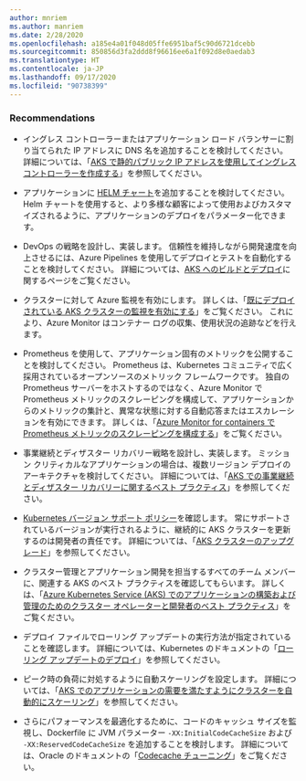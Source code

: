 ```yaml
---
author: mnriem
ms.author: manriem
ms.date: 2/28/2020
ms.openlocfilehash: a185e4a01f048d05ffe6951baf5c90d6721dcebb
ms.sourcegitcommit: 850856d3fa2ddd8f96616ee6a1f092d8e0aedab3
ms.translationtype: HT
ms.contentlocale: ja-JP
ms.lasthandoff: 09/17/2020
ms.locfileid: "90738399"
---
```

### <a name="recommendations"></a>Recommendations

* イングレス コントローラーまたはアプリケーション ロード バランサーに割り当てられた IP アドレスに DNS 名を追加することを検討してください。 詳細については、「[AKS で静的パブリック IP アドレスを使用してイングレス コントローラーを作成する](/azure/aks/ingress-static-ip)」を参照してください。

* アプリケーションに [HELM チャート](https://helm.sh/docs/topics/charts/)を追加することを検討してください。 Helm チャートを使用すると、より多様な顧客によって使用およびカスタマイズされるように、アプリケーションのデプロイをパラメーター化できます。

* DevOps の戦略を設計し、実装します。 信頼性を維持しながら開発速度を向上させるには、Azure Pipelines を使用してデプロイとテストを自動化することを検討してください。 詳細については、[AKS へのビルドとデプロイ](/azure/devops/pipelines/ecosystems/kubernetes/aks-template)に関するページをご覧ください。

* クラスターに対して Azure 監視を有効にします。 詳しくは、「[既にデプロイされている AKS クラスターの監視を有効にする](/azure/azure-monitor/insights/container-insights-enable-existing-clusters)」をご覧ください。 これにより、Azure Monitor はコンテナー ログの収集、使用状況の追跡などを行えます。

* Prometheus を使用して、アプリケーション固有のメトリックを公開することを検討してください。 Prometheus は、Kubernetes コミュニティで広く採用されているオープンソースのメトリック フレームワークです。 独自の Prometheus サーバーをホストするのではなく、Azure Monitor で Prometheus メトリックのスクレーピングを構成して、アプリケーションからのメトリックの集計と、異常な状態に対する自動応答またはエスカレーションを有効にできます。 詳しくは、「[Azure Monitor for containers で Prometheus メトリックのスクレーピングを構成する](/azure/azure-monitor/insights/container-insights-prometheus-integration)」をご覧ください。

* 事業継続とディザスター リカバリー戦略を設計し、実装します。 ミッション クリティカルなアプリケーションの場合は、複数リージョン デプロイのアーキテクチャを検討してください。 詳細については、「[AKS での事業継続とディザスター リカバリーに関するベスト プラクティス](/azure/aks/operator-best-practices-multi-region)」を参照してください。

* [Kubernetes バージョン サポート ポリシー](/azure/aks/supported-kubernetes-versions#kubernetes-version-support-policy)を確認します。 常にサポートされているバージョンが実行されるように、継続的に AKS クラスターを更新するのは開発者の責任です。 詳細については、「[AKS クラスターのアップグレード](/azure/aks/upgrade-cluster)」を参照してください。

* クラスター管理とアプリケーション開発を担当するすべてのチーム メンバーに、関連する AKS のベスト プラクティスを確認してもらいます。 詳しくは、「[Azure Kubernetes Service (AKS) でのアプリケーションの構築および管理のためのクラスター オペレーターと開発者のベスト プラクティス](/azure/aks/best-practices)」をご覧ください。

* デプロイ ファイルでローリング アップデートの実行方法が指定されていることを確認します。 詳細については、Kubernetes のドキュメントの「[ローリング アップデートのデプロイ](https://kubernetes.io/docs/concepts/workloads/controllers/deployment/#rolling-update-deployment)」を参照してください。

* ピーク時の負荷に対処するように自動スケーリングを設定します。 詳細については、「[AKS でのアプリケーションの需要を満たすようにクラスターを自動的にスケーリング](/azure/aks/cluster-autoscaler)」を参照してください。

* さらにパフォーマンスを最適化するために、コードのキャッシュ サイズを監視し、Dockerfile に JVM パラメーター `-XX:InitialCodeCacheSize` および `-XX:ReservedCodeCacheSize` を追加することを検討します。 詳細については、Oracle のドキュメントの「[Codecache チューニング](https://docs.oracle.com/javase/8/embedded/develop-apps-platforms/codecache.htm)」をご覧ください。
